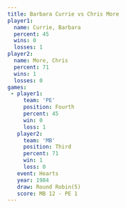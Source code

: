```yaml
---
title: Barbara Currie vs Chris More
player1:               
  name: Currie, Barbara
  percent: 45          
  wins: 0              
  losses: 1            
player2:               
  name: More, Chris    
  percent: 71          
  wins: 1              
  losses: 0            
games:
 - player1:          
     team: 'PE'      
     position: Fourth
     percent: 45     
     win: 0          
     loss: 1         
   player2:         
     team: 'MB'     
     position: Third
     percent: 71    
     win: 1         
     loss: 0        
   event: Hearts       
   year: 1984          
   draw: Round Robin(5)
   score: MB 12 - PE 1 
---
```

